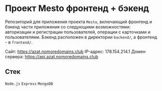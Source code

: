 # Проект Mesto фронтенд + бэкенд
Репозиторий для приложения проекта `Mesto`, включающий фронтенд и бэкенд части приложения со следующими возможностями: авторизации и регистрации пользователей, операции с карточками и пользователями. Бэкенд расположен в директории `backend/`, а фронтенд - в `frontend/`. 
  
Сайт: https://azat.nomoredomains.club
IP-адрес: 178.154.214.1
Домен сервера: https://api.azat.nomoredomains.club

## Стек

`Node.js` `Express` `MongoDB`